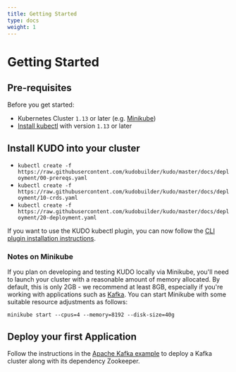 ```yaml
---
title: Getting Started
type: docs
weight: 1
---
```


# Getting Started

## Pre-requisites

Before you get started:

- Kubernetes Cluster `1.13` or later (e.g. [Minikube](https://kubernetes.io/docs/tasks/tools/install-minikube/))
- [Install kubectl](https://kubernetes.io/docs/tasks/tools/install-kubectl/) with version `1.13` or later

## Install KUDO into your cluster

- `kubectl create -f https://raw.githubusercontent.com/kudobuilder/kudo/master/docs/deployment/00-prereqs.yaml`
- `kubectl create -f https://raw.githubusercontent.com/kudobuilder/kudo/master/docs/deployment/10-crds.yaml`
- `kubectl create -f https://raw.githubusercontent.com/kudobuilder/kudo/master/docs/deployment/20-deployment.yaml`

If you want to use the KUDO kubectl plugin, you can now follow the [CLI plugin installation instructions](https://kudo.dev/docs/cli/).

### Notes on Minikube
If you plan on developing and testing KUDO locally via Minikube, you'll need to launch your cluster with a reasonable amount of memory allocated.  By default, this is only 2GB - we recommend at least 8GB, especially if you're working with applications such as [Kafka](/docs/examples/apache-kafka/).  You can start Minikube with some suitable resource adjustments as follows:

``` shell
minikube start --cpus=4 --memory=8192 --disk-size=40g
```

## Deploy your first Application

Follow the instructions in the [Apache Kafka example](/docs/examples/apache-kafka.md) to deploy a Kafka cluster along with its dependency Zookeeper.
